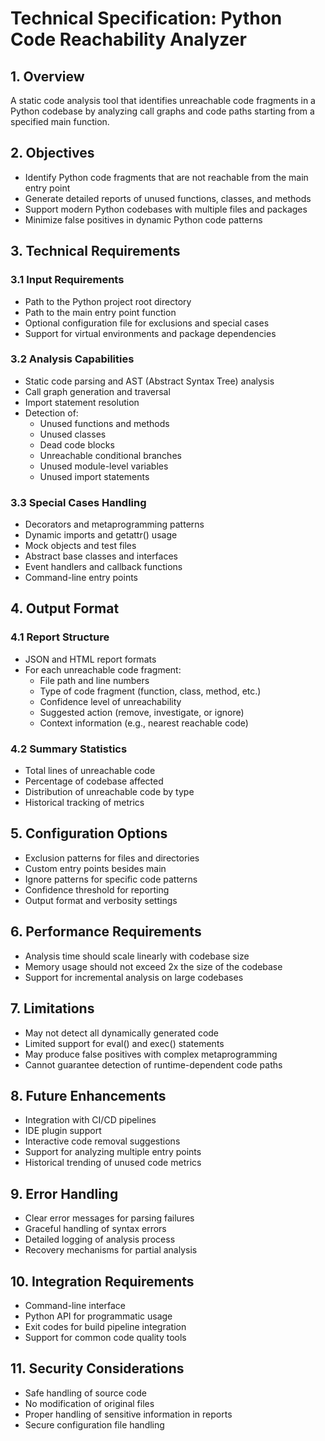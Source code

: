 # Technical Specification: Python Code Reachability Analyzer

## 1. Overview
A static code analysis tool that identifies unreachable code fragments in a Python codebase by analyzing call graphs and code paths starting from a specified main function.

## 2. Objectives
- Identify Python code fragments that are not reachable from the main entry point
- Generate detailed reports of unused functions, classes, and methods
- Support modern Python codebases with multiple files and packages
- Minimize false positives in dynamic Python code patterns

## 3. Technical Requirements

### 3.1 Input Requirements
- Path to the Python project root directory
- Path to the main entry point function
- Optional configuration file for exclusions and special cases
- Support for virtual environments and package dependencies

### 3.2 Analysis Capabilities
- Static code parsing and AST (Abstract Syntax Tree) analysis
- Call graph generation and traversal
- Import statement resolution
- Detection of:
  * Unused functions and methods
  * Unused classes
  * Dead code blocks
  * Unreachable conditional branches
  * Unused module-level variables
  * Unused import statements

### 3.3 Special Cases Handling
- Decorators and metaprogramming patterns
- Dynamic imports and getattr() usage
- Mock objects and test files
- Abstract base classes and interfaces
- Event handlers and callback functions
- Command-line entry points

## 4. Output Format

### 4.1 Report Structure
- JSON and HTML report formats
- For each unreachable code fragment:
  * File path and line numbers
  * Type of code fragment (function, class, method, etc.)
  * Confidence level of unreachability
  * Suggested action (remove, investigate, or ignore)
  * Context information (e.g., nearest reachable code)

### 4.2 Summary Statistics
- Total lines of unreachable code
- Percentage of codebase affected
- Distribution of unreachable code by type
- Historical tracking of metrics

## 5. Configuration Options
- Exclusion patterns for files and directories
- Custom entry points besides main
- Ignore patterns for specific code patterns
- Confidence threshold for reporting
- Output format and verbosity settings

## 6. Performance Requirements
- Analysis time should scale linearly with codebase size
- Memory usage should not exceed 2x the size of the codebase
- Support for incremental analysis on large codebases

## 7. Limitations
- May not detect all dynamically generated code
- Limited support for eval() and exec() statements
- May produce false positives with complex metaprogramming
- Cannot guarantee detection of runtime-dependent code paths

## 8. Future Enhancements
- Integration with CI/CD pipelines
- IDE plugin support
- Interactive code removal suggestions
- Support for analyzing multiple entry points
- Historical trending of unused code metrics

## 9. Error Handling
- Clear error messages for parsing failures
- Graceful handling of syntax errors
- Detailed logging of analysis process
- Recovery mechanisms for partial analysis

## 10. Integration Requirements
- Command-line interface
- Python API for programmatic usage
- Exit codes for build pipeline integration
- Support for common code quality tools

## 11. Security Considerations
- Safe handling of source code
- No modification of original files
- Proper handling of sensitive information in reports
- Secure configuration file handling
